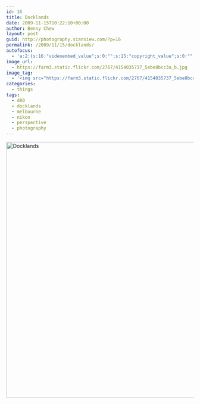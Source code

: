 ```yaml
---
id: 16
title: Docklands
date: 2009-11-15T10:22:10+00:00
author: Benny Chew
layout: post
guid: http://photography.siansiew.com/?p=16
permalink: /2009/11/15/docklands/
autofocus:
  - 'a:2:{s:16:"videoembed_value";s:0:"";s:15:"copyright_value";s:0:"";}'
image_url:
  - https://farm3.static.flickr.com/2767/4154035737_5ebe8bcc3a_b.jpg
image_tag:
  - '<img src="https://farm3.static.flickr.com/2767/4154035737_5ebe8bcc3a_b.jpg" />'
categories:
  - things
tags:
  - d80
  - docklands
  - melbourne
  - nikon
  - perspective
  - photography
---
```

<a href="https://farm3.static.flickr.com/2767/4154035737_5ebe8bcc3a_b.jpg" title="Docklands by siansiew, on Flickr" rel="lightbox"><img src="https://farm3.static.flickr.com/2767/4154035737_5ebe8bcc3a_b.jpg" width="1024" height="686" alt="Docklands" /></a>
